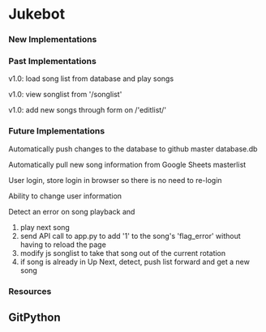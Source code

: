 # Jukebot

### New Implementations

### Past Implementations

v1.0: load song list from database and play songs

v1.0: view songlist from '/songlist'

v1.0: add new songs through form on /'editlist/'

### Future Implementations

Automatically push changes to the database to github master database.db

Automatically pull new song information from Google Sheets masterlist

User login, store login in browser so there is no need to re-login

Ability to change user information

Detect an error on song playback and

1. play next song
2. send API call to app.py to add '1' to the song's 'flag_error' without having to reload the page
3. modify js songlist to take that song out of the current rotation
4. if song is already in Up Next, detect, push list forward and get a new song

### Resources

## GitPython



